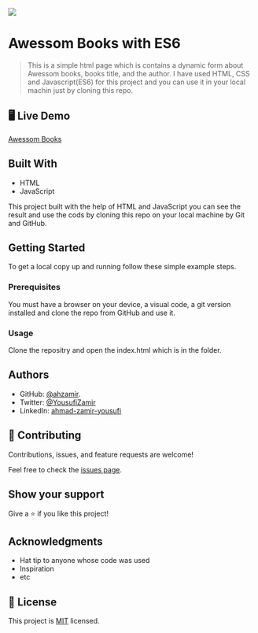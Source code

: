 ![](https://img.shields.io/badge/Microverse-blueviolet)

# Awessom Books with ES6

> This is a simple html page which is contains a dynamic form about Awessom books, books title, and the author. I have used HTML, CSS and Javascript(ES6) for this project and you can use it in your local machin just by cloning this repo.


## 🖥️ Live Demo

[Awessom Books](https://ahzamir.github.io/Awessom-books-with-ES6/)

## Built With

- HTML
- JavaScript

This project built with the help of HTML and JavaScript you can see the result and use the cods by cloning this repo on your local machine by Git and GitHub.

## Getting Started

To get a local copy up and running follow these simple example steps.

### Prerequisites

You must have a browser on your device, a visual code, a git version installed and clone the repo from GitHub and use it.

### Usage

Clone the repositry and open the index.html which is in the folder.

## Authors

- GitHub: [@ahzamir](https://github.com/ahzamir).
- Twitter: [@YousufiZamir](https://twitter.com/YousufiZamir)
- LinkedIn: [ahmad-zamir-yousufi](https://www.linkedin.com/in/ahmad-zamir-yousufi-70603317b/)


## 🤝 Contributing

Contributions, issues, and feature requests are welcome!

Feel free to check the [issues page](../../issues/).

## Show your support

Give a ⭐️ if you like this project!

## Acknowledgments

- Hat tip to anyone whose code was used
- Inspiration
- etc

## 📝 License

This project is [MIT](./MIT.md) licensed.
